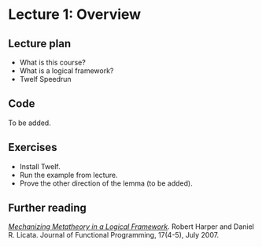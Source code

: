 # Lecture 1: Overview

## Lecture plan

* What is this course?
* What is a logical framework?
* Twelf Speedrun

## Code
To be added.

## Exercises
* Install Twelf.
* Run the example from lecture.
* Prove the other direction of the lemma (to be added).

## Further reading

*[Mechanizing Metatheory in a Logical
Framework](https://dlicata.wescreates.wesleyan.edu/pubs/hl07mechanizing/hl07mechanizing.pdf)*.
Robert Harper and Daniel R. Licata. Journal of Functional Programming, 17(4-5), July 2007.

